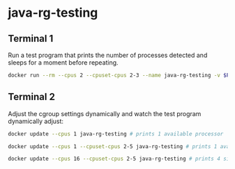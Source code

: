 # java-rg-testing

## Terminal 1

Run a test program that prints the number of processes detected and sleeps for a moment before repeating.

```sh
docker run --rm --cpus 2 --cpuset-cpus 2-3 --name java-rg-testing -v $PWD/src:/src openjdk:21 java /src/JavaRgInfo.java 2 600
```

## Terminal 2

Adjust the cgroup settings dynamically and watch the test program dynamically adjust:

```sh
docker update --cpus 1 java-rg-testing # prints 1 available processor
```

```sh
docker update --cpus 1 --cpuset-cpus 2-5 java-rg-testing # prints 1 available processor even though cpuset increased
```

```sh
docker update --cpus 16 --cpuset-cpus 2-5 java-rg-testing # prints 4 since cpuset is the limit
```

